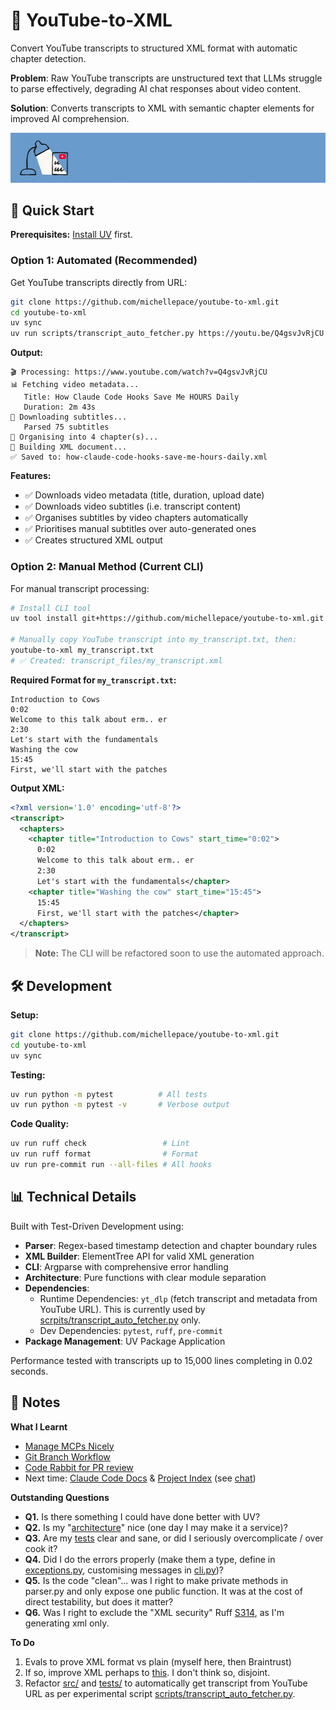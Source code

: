 # 🎥 YouTube-to-XML

Convert YouTube transcripts to structured XML format with automatic chapter detection.

**Problem**: Raw YouTube transcripts are unstructured text that LLMs struggle to parse effectively, degrading AI chat responses about video content.

**Solution**: Converts transcripts to XML with semantic chapter elements for improved AI comprehension.

![Description](docs/misc/youtube-to-xml-narrow.jpg)

## 🚀 Quick Start

**Prerequisites:** [Install UV](https://docs.astral.sh/uv/getting-started/installation/) first.

### Option 1: Automated (Recommended)

Get YouTube transcripts directly from URL:

```bash
git clone https://github.com/michellepace/youtube-to-xml.git
cd youtube-to-xml
uv sync
uv run scripts/transcript_auto_fetcher.py https://youtu.be/Q4gsvJvRjCU
```

**Output:**
```
🎬 Processing: https://www.youtube.com/watch?v=Q4gsvJvRjCU
📊 Fetching video metadata...
   Title: How Claude Code Hooks Save Me HOURS Daily
   Duration: 2m 43s
📝 Downloading subtitles...
   Parsed 75 subtitles
📑 Organising into 4 chapter(s)...
🔧 Building XML document...
✅ Saved to: how-claude-code-hooks-save-me-hours-daily.xml
```

**Features:**
- ✅ Downloads video metadata (title, duration, upload date)
- ✅ Downloads video subtitles (i.e. transcript content)
- ✅ Organises subtitles by video chapters automatically
- ✅ Prioritises manual subtitles over auto-generated ones
- ✅ Creates structured XML output

### Option 2: Manual Method (Current CLI)

For manual transcript processing:

```bash
# Install CLI tool
uv tool install git+https://github.com/michellepace/youtube-to-xml.git

# Manually copy YouTube transcript into my_transcript.txt, then:
youtube-to-xml my_transcript.txt
# ✅ Created: transcript_files/my_transcript.xml
```

**Required Format for `my_transcript.txt`:**
```text
Introduction to Cows
0:02
Welcome to this talk about erm.. er
2:30
Let's start with the fundamentals
Washing the cow
15:45
First, we'll start with the patches
```

**Output XML:**
```xml
<?xml version='1.0' encoding='utf-8'?>
<transcript>
  <chapters>
    <chapter title="Introduction to Cows" start_time="0:02">
      0:02
      Welcome to this talk about erm.. er
      2:30
      Let's start with the fundamentals</chapter>
    <chapter title="Washing the cow" start_time="15:45">
      15:45
      First, we'll start with the patches</chapter>
  </chapters>
</transcript>
```

> **Note:** The CLI will be refactored soon to use the automated approach.

## 🛠️ Development

**Setup:**
```bash
git clone https://github.com/michellepace/youtube-to-xml.git
cd youtube-to-xml
uv sync
```

**Testing:**
```bash
uv run python -m pytest          # All tests
uv run python -m pytest -v       # Verbose output
```

**Code Quality:**
```bash
uv run ruff check                 # Lint
uv run ruff format                # Format
uv run pre-commit run --all-files # All hooks
```

## 📊 Technical Details

Built with Test-Driven Development using:
- **Parser**: Regex-based timestamp detection and chapter boundary rules
- **XML Builder**: ElementTree API for valid XML generation
- **CLI**: Argparse with comprehensive error handling
- **Architecture**: Pure functions with clear module separation
- **Dependencies**:
  - Runtime Dependencies: `yt_dlp` (fetch transcript and metadata from YouTube URL). This is currently used by [scrpits/transcript_auto_fetcher.py](scrpits/transcript_auto_fetcher.py) only.
  - Dev Dependencies: `pytest`, `ruff`, `pre-commit`
- **Package Management**: UV Package Application

Performance tested with transcripts up to 15,000 lines completing in 0.02 seconds.

## 📕 Notes

**What I Learnt**
- [Manage MCPs Nicely](docs/misc/manage-mcps-nicely.md)
- [Git Branch Workflow](docs/misc/git-branch-flow.md)
- [Code Rabbit for PR review](https://www.anthropic.com/customers/coderabbit)
- Next time: [Claude Code Docs](https://github.com/ericbuess/claude-code-docs) & [Project Index](https://github.com/ericbuess/claude-code-project-index) (see [chat](https://claude.ai/chat/c70ff077-6ebb-4c75-bf2b-74e31d2cb649))

**Outstanding Questions**
- **Q1.** Is there something I could have done better with UV?
- **Q2.** Is my "[architecture](/docs/SPEC.md#architecture--data-flow)" nice (one day I may make it a service)?
- **Q3.** Are my [tests](/tests/) clear and sane, or did I seriously overcomplicate / over cook it?
- **Q4.** Did I do the errors properly (make them a type, define in [exceptions.py](/src/youtube_to_xml/exceptions.py), customising messages in [cli.py](/src/youtube_to_xml/cli.py))?
- **Q5.** Is the code "clean"... was I right to make private methods in parser.py and only expose one public function. It was at the cost of direct testability, but does it matter?
- **Q6.** Was I right to exclude the "XML security" Ruff [S314](pyproject.toml), as I'm generating xml only.

**To Do**
1. Evals to prove XML format vs plain (myself here, then Braintrust)
2. If so, improve XML perhaps to [this](docs/misc/working-notes.md#better-format). I don't think so, disjoint.
3. Refactor [src/](src/) and [tests/](tests/) to automatically get transcript from YouTube URL as per experimental script [scripts/transcript_auto_fetcher.py](scripts/transcript_auto_fetcher.py).